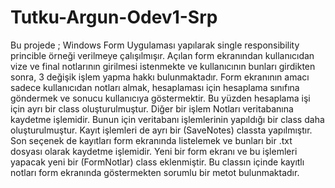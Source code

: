 # Tutku-Argun-Odev1-Srp
Bu projede ; Windows Form Uygulaması yapılarak single responsibility princible örneği verilmeye çalışılmışır.
Açılan form ekranından kullanıcıdan vize ve final notlarının girilmesi istenmekte ve kullanıcının bunları girdikten sonra,
3 değişik işlem yapma hakkı bulunmaktadır. Form ekranının amacı sadece kullanıcıdan notları almak, 
hesaplaması için hesaplama sınıfına göndermek ve sonucu kullanıcıya göstermektir. Bu yüzden hesaplama işi için ayrı bir class oluşturulmuştur.
Diğer bir işlem Notları veritabanına kaydetme işlemidir. Bunun için veritabanı işlemlerinin yapıldığı bir class daha oluşturulmuştur.
Kayıt işlemleri de ayrı bir (SaveNotes) classta yapılmıştır. 
Son seçenek de kayıtları form ekranında listelemek ve bunları bir .txt dosyası olarak kaydetme işlemidir.
Yeni bir form ekranı ve bu işlemleri yapacak yeni bir (FormNotlar) class eklenmiştir. 
Bu classın içinde kayıtlı notları form ekranında göstermekten sorumlu bir metot bulunmaktadır. 

